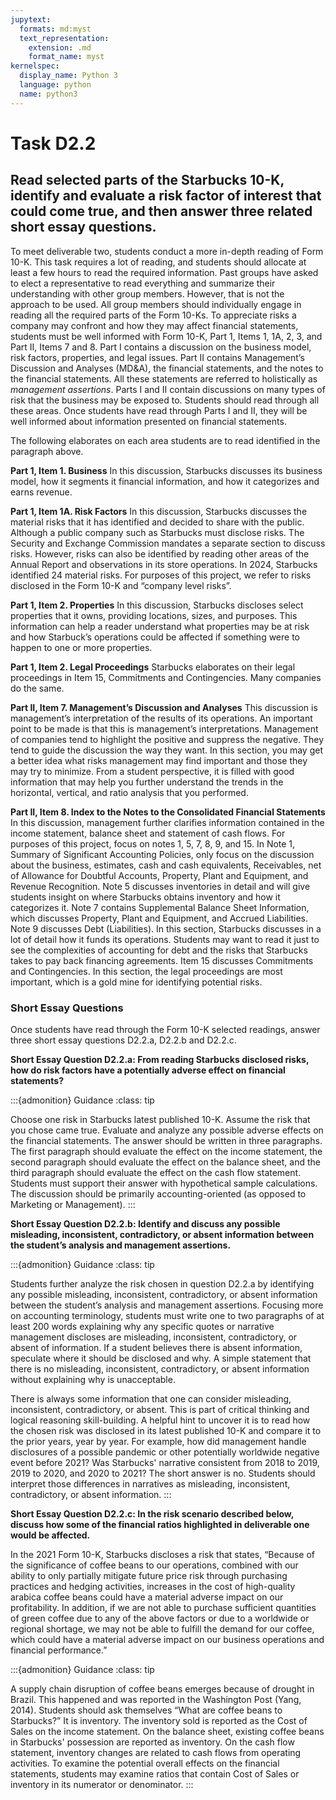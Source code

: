 ```yaml
---
jupytext:
  formats: md:myst
  text_representation:
    extension: .md
    format_name: myst
kernelspec:
  display_name: Python 3
  language: python
  name: python3
---
```


# Task D2.2

## Read selected parts of the Starbucks 10-K, identify and evaluate a risk factor of interest that could come true, and then answer three related short essay questions.

To meet deliverable two, students conduct a more in-depth reading of Form 10-K. This task requires a lot of reading, and students should allocate at least a few hours to read the required information. Past groups have asked to elect a representative to read everything and summarize their understanding with other group members. However, that is not the approach to be used. All group members should individually engage in reading all the required parts of the Form 10-Ks. To appreciate risks a company may confront and how they may affect financial statements, students must be well informed with Form 10-K, Part 1, Items 1, 1A, 2, 3, and Part II, Items 7 and 8. Part I contains a discussion on the business model, risk factors, properties, and legal issues. Part II contains Management’s Discussion and Analyses (MD&A), the financial statements, and the notes to the financial statements. All these statements are referred to holistically as _management assertions_. Parts I and II contain discussions on many types of risk that the business may be exposed to. Students should read through all these areas. Once students have read through Parts I and II, they will be well informed about information presented on financial statements.  

The following elaborates on each area students are to read identified in the paragraph above.

**Part 1, Item 1.  Business**
In this discussion, Starbucks discusses its business model, how it segments it financial information, and how it categorizes and earns revenue.

**Part 1, Item 1A.  Risk Factors**
In this discussion, Starbucks discusses the material risks that it has identified and decided to share with the public. Although a public company such as Starbucks must disclose risks. The Security and Exchange Commission mandates a separate section to discuss risks. However, risks can also be identified by reading other areas of the Annual Report and observations in its store operations. In 2024, Starbucks identified 24 material risks. For purposes of this project, we refer to risks disclosed in the Form 10-K and “company level risks”.

**Part 1, Item 2.  Properties**
In this discussion, Starbucks discloses select properties that it owns, providing locations, sizes, and purposes. This information can help a reader understand what properties may be at risk and how Starbuck’s operations could be affected if something were to happen to one or more properties.

**Part 1, Item 2.  Legal Proceedings**
Starbucks elaborates on their legal proceedings in Item 15, Commitments and Contingencies. Many companies do the same.

**Part II, Item 7. Management’s Discussion and Analyses** 
This discussion is management’s interpretation of the results of its operations.  An important point to be made is that this is management’s interpretations. Management of companies tend to highlight the positive and suppress the negative. They tend to guide the discussion the way they want. In this section, you may get a better idea what risks management may find important and those they may try to minimize. From a student perspective, it is filled with good information that may help you further understand the trends in the horizontal, vertical, and ratio analysis that you performed. 

**Part II, Item 8.  Index to the Notes to the Consolidated Financial Statements**
In this discussion, management further clarifies information contained in the income statement, balance sheet and statement of cash flows. For purposes of this project, focus on notes 1, 5, 7, 8, 9, and 15. In Note 1, Summary of Significant Accounting Policies, only focus on the discussion about the business, estimates, cash and cash equivalents, Receivables, net of Allowance for Doubtful Accounts, Property, Plant and Equipment, and Revenue Recognition.  Note 5 discusses inventories in detail and will give students insight on where Starbucks obtains inventory and how it categorizes it. Note 7 contains Supplemental Balance Sheet Information, which discusses Property, Plant and Equipment, and Accrued Liabilities. Note 9 discusses Debt (Liabilities). In this section, Starbucks discusses in a lot of detail how it funds its operations. Students may want to read it just to see the complexities of accounting for debt and the risks that Starbucks takes to pay back financing agreements. Item 15 discusses Commitments and Contingencies. In this section, the legal proceedings are most important, which is a gold mine for identifying potential risks. 

### Short Essay Questions

Once students have read through the Form 10-K selected readings, answer three short essay questions D2.2.a, D2.2.b and D2.2.c.  

**Short Essay Question D2.2.a: From reading Starbucks disclosed risks, how do risk factors have a potentially adverse effect on financial statements?**

:::{admonition} Guidance
:class: tip

Choose one risk in Starbucks latest published 10-K. Assume the risk that you chose came true. Evaluate and analyze any possible adverse effects on the financial statements. The answer should be written in three paragraphs. The first paragraph should evaluate the effect on the income statement, the second paragraph should evaluate the effect on the balance sheet, and the third paragraph should evaluate the effect on the cash flow statement. Students must support their answer with hypothetical sample calculations. The discussion should be primarily accounting-oriented (as opposed to Marketing or Management).
:::

**Short Essay Question D2.2.b: Identify and discuss any possible misleading, inconsistent, contradictory, or absent information between the student’s analysis and management assertions.**

:::{admonition} Guidance
:class: tip

Students further analyze the risk chosen in question D2.2.a by identifying any possible misleading, inconsistent, contradictory, or absent information between the student’s analysis and management assertions. Focusing more on accounting terminology, students must write one to two paragraphs of at least 200 words explaining why any specific quotes or narrative management discloses are misleading, inconsistent, contradictory, or absent of information. If a student believes there is absent information, speculate where it should be disclosed and why. A simple statement that there is no misleading, inconsistent, contradictory, or absent information without explaining why is unacceptable. 

There is always some information that one can consider misleading, inconsistent, contradictory, or absent. This is part of critical thinking and logical reasoning skill-building. A helpful hint to uncover it is to read how the chosen risk was disclosed in its latest published 10-K and compare it to the prior years, year by year. For example, how did management handle disclosures of a possible pandemic or other potentially worldwide negative event before 2021? Was Starbucks' narrative consistent from 2018 to 2019, 2019 to 2020, and 2020 to 2021? The short answer is no. Students should interpret those differences in narratives as misleading, inconsistent, contradictory, or absent information.
:::

**Short Essay Question D2.2.c: In the risk scenario described below, discuss how some of the financial ratios highlighted in deliverable one would be affected.**

In the 2021 Form 10-K, Starbucks discloses a risk that states, “Because of the significance of coffee beans to our operations, combined with our ability to only partially mitigate future price risk through purchasing practices and hedging activities, increases in the cost of high-quality arabica coffee beans could have a material adverse impact on our profitability. In addition, if we are not able to purchase sufficient quantities of green coffee due to any of the above factors or due to a worldwide or regional shortage, we may not be able to fulfill the demand for our coffee, which could have a material adverse impact on our business operations and financial performance.”  

:::{admonition} Guidance
:class: tip

A supply chain disruption of coffee beans emerges because of drought in Brazil. This happened and was reported in the Washington Post (Yang, 2014). Students should ask themselves “What are coffee beans to Starbucks?” It is inventory. The inventory sold is reported as the Cost of Sales on the income statement. On the balance sheet, existing coffee beans in Starbucks' possession are reported as inventory. On the cash flow statement, inventory changes are related to cash flows from operating activities. To examine the potential overall effects on the financial statements, students may examine ratios that contain Cost of Sales or inventory in its numerator or denominator.
:::
 



